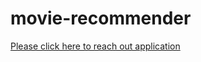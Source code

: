 # movie-recommender


[Please click here to reach out application](https://ashitoshn3598-movie-recommender-recommender-j67b66.streamlit.app/)

